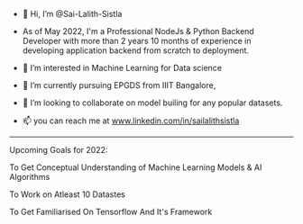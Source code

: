- 👋 Hi, I’m @Sai-Lalith-Sistla 

-  As of May 2022, I'm a  Professional NodeJs & Python Backend Developer with more than 2 years 10 months of experience in developing application backend from scratch to deployment.

- 👀 I’m interested in Machine Learning for Data science
- 🌱 I’m currently pursuing EPGDS from IIIT Bangalore,
- 💞️ I’m looking to collaborate on model builing for any popular datasets.
- 📫 you can reach me  at www.linkedin.com/in/sailalithsistla




----------------------------------------------------------------------------------------
Upcoming Goals for 2022:

To Get Conceptual Understanding of  Machine Learning Models & AI Algorithms

To Work on Atleast 10 Datastes

To Get Familiarised On Tensorflow And It's Framework

<!---
Sai-Lalith-Sistla/Sai-Lalith-Sistla is a ✨ special ✨ repository because its `README.md` (this file) appears on your GitHub profile.
You can click the Preview link to take a look at your changes.

Current Work:
NLP Based Android UI Automation (https://github.com/akshaykadam100/Android-Automation-ChatBot.git)
Web Application for Analysing Customer Churn & Patient Heart Stroke Possibility (https://data-models-ml.herokuapp.com/)
--->

